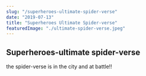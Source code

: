 ```yaml
---
slug: "/superheroes-ultimate-spider-verse"
date: "2019-07-13"
title: "Superheroes Ultimate Spider-verse"
featuredImage: "./ultimate-spider-verse.jpeg"
---
```


## Superheroes-ultimate spider-verse

the spider-verse is in the city and at battle!!

